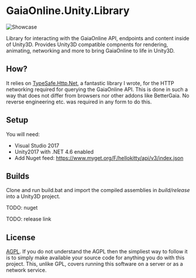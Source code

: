 # GaiaOnline.Unity.Library

![Showcase](http://i.imgur.com/waYynnx.gif "Demo of some components")

Library for interacting with the GaiaOnline API, endpoints and content inside of Unity3D. Provides Unity3D compatible compnents for rendering, animating, networking and more to bring GaiaOnline to life in Unity3D.

## How?

It relies on [TypeSafe.Http.Net](https://github.com/HelloKitty/TypeSafe.Http.Net), a fantastic library I wrote, for the HTTP networking required for querying the GaiaOnline API. This is done in such a way that does not differ from browsers nor other addons like BetterGaia. No reverse engineering etc. was required in any form to do this.

## Setup

You will need:

* Visual Studio 2017
* Unity2017 with .NET 4.6 enabled
* Add Nuget feed: https://www.myget.org/F/hellokitty/api/v3/index.json

## Builds

Clone and run build.bat and import the compiled assemblies in *build/release* into a Unity3D project.

TODO: nuget

TODO: release link

## License

[AGPL](https://www.gnu.org/licenses/agpl-3.0.en.html). If you do not understand the AGPL then the simpliest way to follow it is to simply make available your source code for anything you do with this project. This, unlike GPL, covers running this software on a server or as a network service.
